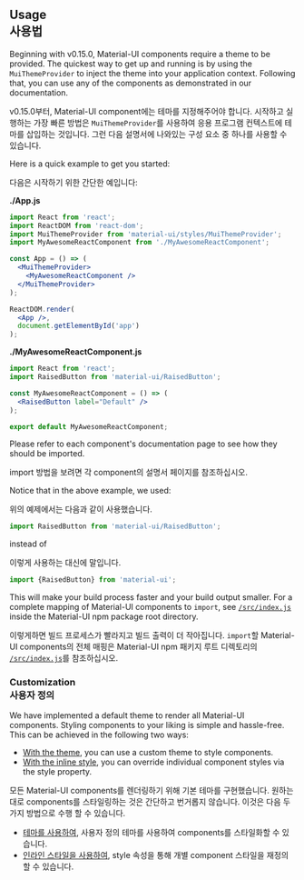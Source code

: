 ## Usage <br /> 사용법

Beginning with v0.15.0, Material-UI components require a theme to be provided. The quickest way to get up and running is by using the `MuiThemeProvider` to inject the theme into your application context. Following that, you can use any of the components as demonstrated in our documentation.

v0.15.0부터, Material-UI component에는 테마를 지정해주어야 합니다. 시작하고 실행하는 가장 빠른 방법은 `MuiThemeProvider`를 사용하여 응용 프로그램 컨텍스트에 테마를 삽입하는 것입니다. 그런 다음 설명서에 나와있는 구성 요소 중 하나를 사용할 수 있습니다.

Here is a quick example to get you started:

다음은 시작하기 위한 간단한 예입니다:


**./App.js**
```jsx
import React from 'react';
import ReactDOM from 'react-dom';
import MuiThemeProvider from 'material-ui/styles/MuiThemeProvider';
import MyAwesomeReactComponent from './MyAwesomeReactComponent';

const App = () => (
  <MuiThemeProvider>
    <MyAwesomeReactComponent />
  </MuiThemeProvider>
);

ReactDOM.render(
  <App />,
  document.getElementById('app')
);
```

**./MyAwesomeReactComponent.js**
```jsx
import React from 'react';
import RaisedButton from 'material-ui/RaisedButton';

const MyAwesomeReactComponent = () => (
  <RaisedButton label="Default" />
);

export default MyAwesomeReactComponent;
```

Please refer to each component's documentation page to see how they should be imported.

import 방법을 보려면 각 component의 설명서 페이지를 참조하십시오.

Notice that in the above example, we used:

위의 예제에서는 다음과 같이 사용했습니다.
```js
import RaisedButton from 'material-ui/RaisedButton';
```

instead of

이렇게 사용하는 대신에 말입니다.
```js
import {RaisedButton} from 'material-ui';
```

This will make your build process faster and your build output smaller.
For a complete mapping of Material-UI components to `import`,
see [`/src/index.js`](https://github.com/callemall/material-ui/blob/master/src/index.js) inside the Material-UI npm package root directory.

이렇게하면 빌드 프로세스가 빨라지고 빌드 출력이 더 작아집니다.
`import`할 Material-UI components의 전체 매핑은 Material-UI npm 패키지 루트 디렉토리의
[`/src/index.js`](https://github.com/callemall/material-ui/blob/master/src/index.js)를 참조하십시오.


### Customization <br/> 사용자 정의

We have implemented a default theme to render all Material-UI components.
Styling components to your liking is simple and hassle-free.
This can be achieved in the following two ways:
- [With the theme](#/customization/themes), you can use a custom theme to style components.
- [With the inline style](#/customization/styles), you can override individual
component styles via the style property.

모든 Material-UI components를 렌더링하기 위해 기본 테마를 구현했습니다. 원하는대로 components를 스타일링하는 것은 간단하고 번거롭지 않습니다. 이것은 다음 두 가지 방법으로 수행 할 수 있습니다.
- [테마를 사용하여](#/customization/themes), 사용자 정의 테마를 사용하여 components를 스타일화할 수 있습니다.
- [인라인 스타일을 사용하여](#/customization/styles), style 속성을 통해 개별 component 스타일을 재정의 할 수 있습니다.
